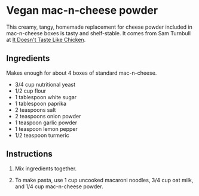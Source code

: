 # Vegan mac-n-cheese powder

This creamy, tangy, homemade replacement for cheese powder included in mac-n-cheese boxes is tasty and shelf-stable. It comes from Sam Turnbull at [It Doesn't Taste Like Chicken](https://itdoesnttastelikechicken.com/homemade-vegan-mac-cheese-powder/).


## Ingredients

Makes enough for about 4 boxes of standard mac-n-cheese.

- 3/4 cup nutritional yeast
- 1/2 cup flour
- 1 tablespoon white sugar
- 1 tablespoon paprika
- 2 teaspoons salt
- 2 teaspoons onion powder
- 1 teaspoon garlic powder
- 1 teaspoon lemon pepper
- 1/2 teaspoon turmeric


## Instructions

1. Mix ingredients together.

2. To make pasta, use 1 cup uncooked macaroni noodles, 3/4 cup oat milk, and 1/4 cup mac-n-cheese powder.